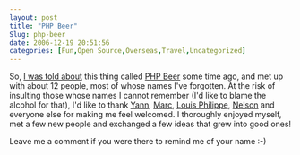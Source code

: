 ```yaml
---
layout: post
title: "PHP Beer"
Slug: php-beer
date: 2006-12-19 20:51:56
categories: [Fun,Open Source,Overseas,Travel,Uncategorized]
---
```

So, [I was told about](https://bendechrai.com/2006/11/03/alors-quest-ce-que-je-peux-faire-a-montreal/#comment-1) this thing called [PHP Beer](http://phpbeer.com/) some time ago, and met up with about 12 people, most of whose names I've forgotten. At the risk of insulting those whose names I cannot remember (I'd like to blame the alcohol for that), I'd like to thank [Yann](http://www.ylarrivee.com/), [Marc](http://www.marclaporte.com/), [Louis Philippe](http://www.drone-alliance.org/), [Nelson](http://citadelrock.com/) and everyone else for making me feel welcomed. I thoroughly enjoyed myself, met a few new people and exchanged a few ideas that grew into good ones!

Leave me a comment if you were there to remind me of your name :-)
